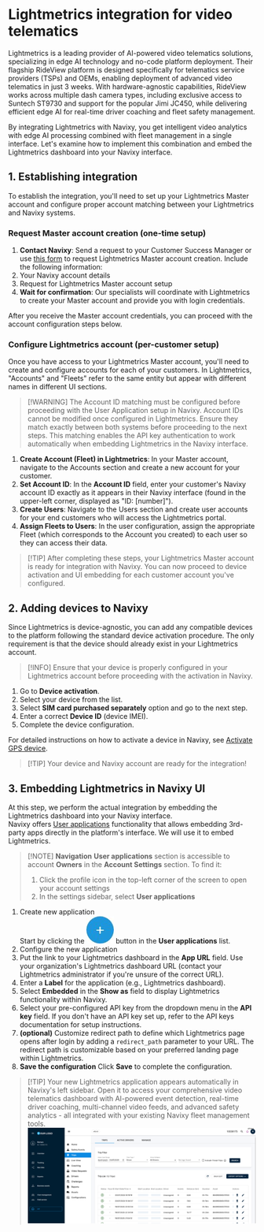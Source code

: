 # Lightmetrics integration for video telematics

Lightmetrics is a leading provider of AI-powered video telematics solutions, specializing in edge AI technology and no-code platform deployment. Their flagship RideView platform is designed specifically for telematics service providers (TSPs) and OEMs, enabling deployment of advanced video telematics in just 3 weeks. With hardware-agnostic capabilities, RideView works across multiple dash camera types, including exclusive access to Suntech ST9730 and support for the popular Jimi JC450, while delivering efficient edge AI for real-time driver coaching and fleet safety management.

By integrating Lightmetrics with Navixy, you get intelligent video analytics with edge AI processing combined with fleet management in a single interface. Let's examine how to implement this combination and embed the Lightmetrics dashboard into your Navixy interface.

## 1. Establishing integration

To establish the integration, you'll need to set up your Lightmetrics Master account and configure proper account matching between your Lightmetrics and Navixy systems.

### Request Master account creation (one-time setup)

1. **Contact Navixy**: Send a request to your Customer Success Manager or use [this form](https://www.navixy.com/contact/) to request Lightmetrics Master account creation. Include the following information:
2. Your Navixy account details
3. Request for Lightmetrics Master account setup
4. **Wait for confirmation**: Our specialists will coordinate with Lightmetrics to create your Master account and provide you with login credentials.

After you receive the Master account credentials, you can proceed with the account configuration steps below.

### Configure Lightmetrics account (per-customer setup)

Once you have access to your Lightmetrics Master account, you'll need to create and configure accounts for each of your customers. In Lightmetrics, "Accounts" and "Fleets" refer to the same entity but appear with different names in different UI sections.

> \[!WARNING] The Account ID matching must be configured before proceeding with the User Application setup in Navixy. Account IDs cannot be modified once configured in Lightmetrics. Ensure they match exactly between both systems before proceeding to the next steps. This matching enables the API key authentication to work automatically when embedding Lightmetrics in the Navixy interface.

1. **Create Account (Fleet) in Lightmetrics**: In your Master account, navigate to the Accounts section and create a new account for your customer.
2. **Set Account ID**: In the **Account ID** field, enter your customer's Navixy account ID exactly as it appears in their Navixy interface (found in the upper-left corner, displayed as "ID: \[number]").
3. **Create Users**: Navigate to the Users section and create user accounts for your end customers who will access the Lightmetrics portal.
4. **Assign Fleets to Users**: In the user configuration, assign the appropriate Fleet (which corresponds to the Account you created) to each user so they can access their data.

> \[!TIP] After completing these steps, your Lightmetrics Master account is ready for integration with Navixy. You can now proceed to device activation and UI embedding for each customer account you've configured.

## 2. Adding devices to Navixy

Since Lightmetrics is device-agnostic, you can add any compatible devices to the platform following the standard device activation procedure. The only requirement is that the device should already exist in your Lightmetrics account.

> \[!INFO] Ensure that your device is properly configured in your Lightmetrics account before proceeding with the activation in Navixy.

1. Go to **Device activation**.
2. Select your device from the list.
3. Select **SIM card purchased separately** option and go to the next step.
4. Enter a correct **Device ID** (device IMEI).
5. Complete the device configuration.

For detailed instructions on how to activate a device in Navixy, see [Activate GPS device](https://docs.navixy.com/user-guide/automatic-device-activation).

> \[!TIP] Your device and Navixy account are ready for the integration!

## 3. Embedding Lightmetrics in Navixy UI

At this step, we perform the actual integration by embedding the Lightmetrics dashboard into your Navixy interface.\
Navixy offers [User applications](https://claude.ai/user-guide/user-applications) functionality that allows embedding 3rd-party apps directly in the platform's interface. We will use it to embed Lightmetrics.

> \[!NOTE] **Navigation** **User applications** section is accessible to account **Owners** in the **Account Settings** section. To find it:
>
> 1. Click the profile icon in the top-left corner of the screen to open your account settings
> 2. In the settings sidebar, select **User applications**

1. Create new application\
   Start by clicking the ![chrome\_py0qhiu5p8.webp](../attachments/5c189486-fbcd-47f6-ae65-953cb70ff9b2) button in the **User applications** list.
2. Configure the new application
3. Put the link to your Lightmetrics dashboard in the **App URL** field. Use your organization's Lightmetrics dashboard URL (contact your Lightmetrics administrator if you're unsure of the correct URL).
4. Enter a **Label** for the application (e.g., Lightmetrics dashboard).
5. Select **Embedded** in the **Show as** field to display Lightmetrics functionality within Navixy.
6. Select your pre-configured API key from the dropdown menu in the **API key** field. If you don't have an API key set up, refer to the API keys documentation for setup instructions.
7. **(optional)** Customize redirect path to define which Lightmetrics page opens after login by adding a `redirect_path` parameter to your URL. The redirect path is customizable based on your preferred landing page within Lightmetrics.
8. **Save the configuration** Click **Save** to complete the configuration.

> \[!TIP] Your new Lightmetrics application appears automatically in Navixy's left sidebar. Open it to access your comprehensive video telematics dashboard with AI-powered event detection, real-time driver coaching, multi-channel video feeds, and advanced safety analytics - all integrated with your existing Navixy fleet management tools. ![a9884048-0649-42a1-8d75-7fc9e44190f5.png](../attachments/a9884048-0649-42a1-8d75-7fc9e44190f5.png)
